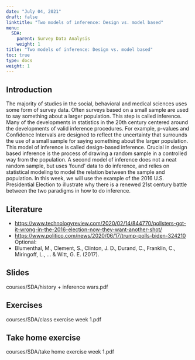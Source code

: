 ```yaml
---
date: "July 04, 2021"
draft: false
linktitle: "Two models of inference: Design vs. model based"
menu:
  SDA:
    parent: Survey Data Analysis
    weight: 1
title: "Two models of inference: Design vs. model based"
toc: true
type: docs
weight: 1
---
```


## Introduction

The majority of studies in the social, behavioral and medical sciences uses some form of survey data. Often surveys based on a small sample are used to say something about a larger population. This step is called inference. Many of the developments in statistics in the 20th century centered around the developments of valid inference procedures. For example, p-values and Confidence Intervals are designed to reflect the uncertainty that surrounds the use of a small sample for saying something about the larger population. This model of inference is called design-based inference. Crucial in design based inference is the process of drawing a random sample in a controlled way from the population. A second model of inference does not a neat random sample, but uses ‘found’ data to do inference, and relies on statistical modeling to model the relation between the sample and population. In this week, we will use the example of the 2016 U.S. Presidential Election to illustrate why there is a renewed 21st century battle between the two paradigms in how to do inference.

## Literature

- https://www.technologyreview.com/2020/02/14/844770/pollsters-got-it-wrong-in-the-2016-election-now-they-want-another-shot/
- https://www.politico.com/news/2020/06/17/trump-polls-biden-324210
Optional:
- Blumenthal, M., Clement, S., Clinton, J. D., Durand, C., Franklin, C., Miringoff, L., … & Witt, G. E. (2017). 

## Slides

courses/SDA/history + inference wars.pdf

## Exercises

courses/SDA/class exercise week 1.pdf

## Take home exercise

courses/SDA/take home exercise week 1.pdf
